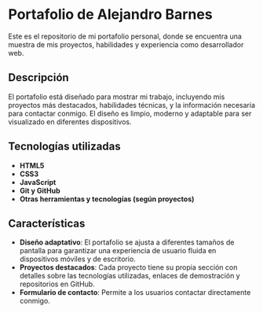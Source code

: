 # Portafolio de Alejandro Barnes

Este es el repositorio de mi portafolio personal, donde se encuentra una muestra de mis proyectos, habilidades y experiencia como desarrollador web.

## Descripción

El portafolio está diseñado para mostrar mi trabajo, incluyendo mis proyectos más destacados, habilidades técnicas, y la información necesaria para contactar conmigo. El diseño es limpio, moderno y adaptable para ser visualizado en diferentes dispositivos.

## Tecnologías utilizadas

- **HTML5**
- **CSS3**
- **JavaScript**
- **Git y GitHub**
- **Otras herramientas y tecnologías (según proyectos)**

## Características

- **Diseño adaptativo**: El portafolio se ajusta a diferentes tamaños de pantalla para garantizar una experiencia de usuario fluida en dispositivos móviles y de escritorio.
- **Proyectos destacados**: Cada proyecto tiene su propia sección con detalles sobre las tecnologías utilizadas, enlaces de demostración y repositorios en GitHub.
- **Formulario de contacto**: Permite a los usuarios contactar directamente conmigo.
